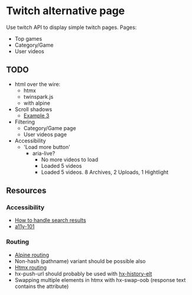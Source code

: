 # Twitch alternative page
Use twitch API to display simple twitch pages.
Pages:
* Top games
* Category/Game
* User videos


## TODO
* html over the wire:
  * htmx
  * twinspark.js
  * with alpine
* Scroll shadows
  * [Example 3](https://codepen.io/chris22smith/pen/OJMrWgb)
* Filtering
  * Category/Game page
  * User videos page
* Accessibility
  * 'Load more button'
    * aria-live?
      * No more videos to load
      * Loaded 5 videos
      * Loaded 5 videos. 8 Archives, 2 Uploads, 1 Hightlight


## Resources

### Accessibility
* [How to handle search results](https://www.sajari.com/blog/wcag-compliance-guide)
* [a11y-101](https://a11y-101.com)

### Routing
* [Alpine routing](https://github.com/alpinejs/alpine/issues/306#issuecomment-627400322)
* Non-hash (pathname) variant should be possible also
* [Htmx routing](https://htmx.org/attributes/hx-push-url/)
* hx-push-url should probably be used with [hx-history-elt](https://htmx.org/attributes/hx-history-elt/)
* Swapping multiple elements in htmx with hx-swap-oob (response text contains the attribute)

